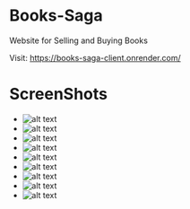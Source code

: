 # Books-Saga
Website for Selling and Buying Books 

Visit: https://books-saga-client.onrender.com/
# ScreenShots
- ![alt text](https://github.com/AkshatGupta468/Books-Saga/blob/main/screenshots/homepage.png)
- ![alt text](https://github.com/AkshatGupta468/Books-Saga/blob/main/screenshots/BooksList.png)
- ![alt text](https://github.com/AkshatGupta468/Books-Saga/blob/main/screenshots/Addbook.png)
- ![alt text](https://github.com/AkshatGupta468/Books-Saga/blob/main/screenshots/BookDetails.png)
- ![alt text](https://github.com/AkshatGupta468/Books-Saga/blob/main/screenshots/DeleteBook.png)
- ![alt text](https://github.com/AkshatGupta468/Books-Saga/blob/main/screenshots/Login.png)
- ![alt text](https://github.com/AkshatGupta468/Books-Saga/blob/main/screenshots/SignUp.png)
- ![alt text](https://github.com/AkshatGupta468/Books-Saga/blob/main/screenshots/homepage.png)
- ![alt text](https://github.com/AkshatGupta468/Books-Saga/blob/main/screenshots/BookDetails2.png)

